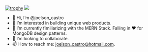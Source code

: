 [![trophy](https://github-profile-trophy.vercel.app/?username=joelsoncastro)](https://github.com/ryo-ma/github-profile-trophy)
![](https://github-profile-summary-cards.vercel.app/api/cards/profile-details?username=vn7n24fzkq&theme=vue)

- 👋 Hi, I’m @joelson_castro
- 👀 I’m interested in building unique web products.
- 🌱 I’m currently fimiliarizing with the MERN Stack. Falling in ❤️  for MongoDB design patterns.
- 💞️ I’m looking to collaborate.
- 📫 How to reach me: joelson_castro@hotmail.com.

<!---
joelsoncastro/joelsoncastro is a ✨ special ✨ repository because its `README.md` (this file) appears on your GitHub profile.
You can click the Preview link to take a look at your changes.
--->


<!---![](https://github-profile-summary-cards.vercel.app/api/cards/profile-details?username=joelsoncastro)
![](https://github-profile-summary-cards.vercel.app/api/cards/repos-per-language?username=joelsoncastro)
![](https://github-profile-summary-cards.vercel.app/api/cards/most-commit-language?username=joelsoncastro)
![](https://github-profile-summary-cards.vercel.app/api/cards/stats?username=joelsoncastro)
![](https://github-profile-summary-cards.vercel.app/api/cards/productive-time?username=joelsoncastro)
--->
